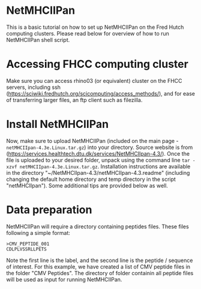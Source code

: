 # NetMHCIIPan
This is a basic tutorial on how to set up NetMHCIIPan on the Fred Hutch computing clusters.
Please read below for overview of how to run NetMHCIIPan shell script. 

# Accessing FHCC computing cluster
Make sure you can access rhino03 (or equivalent) cluster on the FHCC servers, including ssh (https://sciwiki.fredhutch.org/scicomputing/access_methods/), and for ease of transferring larger files, an ftp client such as filezilla.

# Install NetMHCIIPan
Now, make sure to upload NetMHCIIPan (included on the main page - `netMHCIIpan-4.3e.Linux.tar.gz`) into your directory.  Source website is from (https://services.healthtech.dtu.dk/services/NetMHCIIpan-4.3/). Once the file is uploaded to your desired folder, unpack using the command line `tar -xzvf netMHCIIpan-4.3e.Linux.tar.gz`. Installation instructions are available in the directory "~/NetMHCIIpan-4.3/netMHCIIpan-4.3.readme" (including changing the default home directory and temp directory in the script "netMHCIIpan"). Some additional tips are provided below as well. 

# Data preparation
NetMHCIIPan will require a directory containing peptides files.  These files following a simple format:
```
>CMV_PEPTIDE_001
CDLPLVSSRLLPETS
```
Note the first line is the label, and the second line is the peptide / sequence of interest. For this example, we have created a list of CMV peptide files in the folder "CMV Peptides".  The directory of folder containin all peptide files will be used as input for running NetMHCIIPan.
